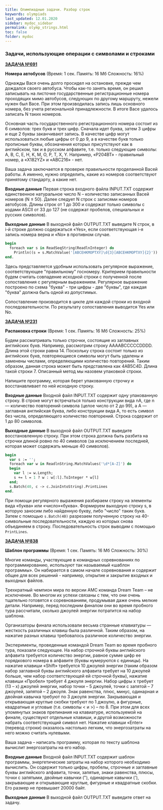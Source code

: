 ```yaml
---
title: Олимпиадные задачи. Разбор строк
keywords: olympiads
last_updated: 12.01.2020
sidebar: mydoc_sidebar
permalink: olymp_strings.html
toc: false
folder: mydoc
---
```


<script src="//i.upmath.me/latex.js"></script> 

### Задачи, использующие операции с символами и строками

[**ЗАДАЧА №691**](https://acmp.ru/index.asp?main=task&id_task=691)   
	
**Номера автобусов** (Время: 1 сек. Память: 16 Мб Сложность: 16%)

Однажды Вася очень долго просидел на остановке, прежде чем дождался своего автобуса. Чтобы как-то занять время, он решил записывать на листочке государственные регистрационные номера проходящих мимо автобусов, следующих по другому маршруту, нежели нужен был Васе. При этом производилась запись лишь основного номера, без учета региональной принадлежности. В итоге Васе удалось записать N таких номеров.

Основная часть государственного регистрационного номера состоит из 6 символов: трех букв и трех цифр. Сначала идет буква, затем 3 цифры и еще 2 буквы заканчивают запись. В качестве цифр могут использоваться любые цифры от 0 до 9, а в качестве букв только прописные буквы, обозначения которых присутствуют как в английском, так и в русском алфавите, т.е. только следующие символы: A, B, C, E, H, K, M, O, P, T, X, Y. Например, «P204BT» - правильный номер, а «X182YZ» и «ABC216» - нет.

Ваша задача заключается в проверке правильности проделанной Васей работы. А именно, нужно определить, какие из номеров соответствуют принятому стандарту, а какие нет.

**Входные данные**
Первая строка входного файла INPUT.TXT содержит единственное натуральное число N – количество записанных Васей номеров (N ≤ 50). Далее следует N строк с записями номеров автобусов. Длины строк от 1 до 300 и содержат только символы с кодами ASCII от 33 до 127 (не содержат пробелов, специальных и русских символов).

**Выходные данные**
В выходной файл OUTPUT.TXT выведите N строк, в i-й строке должно содержаться «Yes», если соответствующая i-я запись номера верна и «No» в противном случае. 

```pascal
begin
  foreach var s in ReadSeqString(ReadlnInteger) do
    Println((s = s.MatchValue('[ABCEHKMOPTXY]\d{3}[ABCEHKMOPTXY]{2}')) ? 'Yes' : 'No')
end.
```

Здесь представляется удобным использовать регулярное выражение, соответствующее "правильному" госномеру. Критерием правильности будем считать совпадение исходной строки с полученной после сопоставления с регулярным выражением. Регулярное выражение построено по схема "буква" - три цифры - две "буквы", где каждая "буква" должна быть одной из допустимых.

Сопоставление производится в цикле для каждой строки из входной последовательности. По результату сопоставления выводится Yes или No.

[**ЗАДАЧА №231**](https://acmp.ru/index.asp?main=task&id_task=231) 		
	
**Распаковка строки** (Время: 1 сек. Память: 16 Мб Сложность: 25%)

Будем рассматривать только строчки, состоящие из заглавных английских букв. Например, рассмотрим строку AAAABCCCCCDDDD. Длина этой строки равна 14. Поскольку строка состоит только из английских букв, повторяющиеся символы могут быть удалены и заменены числами, определяющими количество повторений. Таким образом, данная строка может быть представлена как 4AB5C4D. Длина такой строки 7. Описанный метод мы назовем упаковкой строки.

Напишите программу, которая берет упакованную строчку и восстанавливает по ней исходную строку.

**Входные данные**
Входной файл INPUT.TXT содержит одну упакованную строку. В строке могут встречаться только конструкции вида nA, где n — количество повторений символа (целое число от 2 до 99), а A — заглавная английская буква, либо конструкции вида A, то есть символ без числа, определяющего количество повторений. Строка содержит от 1 до 80 символов.

**Выходные данные**
В выходной файл OUTPUT.TXT выведите восстановленную строку. При этом строка должна быть разбита на строчки длиной ровно по 40 символов (за исключением последней, которая может содержать меньше 40 символов).
```pascal
begin
  var s := '';
  foreach var w in ReadlnString.MatchValues('\d*[A-Z]') do
  begin
    var l := w.Length;
    s += l = 1 ? w : w[:l].ToInteger * w[l]
  end;
  s.Batch(40, c -> c.JoinIntoString).PrintLines
end.
```

При помощи регулярного выражения разбираем строку на элементы вида «буква» или «число»«буква». Формируем выходную строку s, в которую заносим либо найденную букву, либо "число" такик букв. Затем с помощью `s.Batch(40)` разрезаем полученную строку на 40-символьные последовательности, каждую из которых снова объединяем в строку. Последовательность строк выводим с помощью `PrintLines`.

[**ЗАДАЧА №838**](https://acmp.ru/index.asp?main=task&id_task=838) 		
	
**Шаблон программы** (Время: 1 сек. Память: 16 Мб Сложность: 30%)

Многие команды, участвующие в командных соревнованиях по программированию, используют так называемый «шаблон программы». Он набирается в самом начале соревнования и содержит общее для всех решений - например, открытие и закрытие входных и выходных файлов.

Трехкратный чемпион мира по версии AMC команда Dream Team – не исключение. Во многом их успехи связаны с тем, что они очень тщательно готовятся к соревнованиям, продумывая даже очень мелкие детали. Например, перед последним финалом они во время пробного тура рассчитали, сколько джоулей энергии потратится на набор шаблона.

Организаторы финала использовали весьма странные клавиатуры — жесткость различных клавиш была различной. Таким образом, на нажатие разных клавиш требовалось различное количество энергии.

Эксперименты, проведенные командой Dream Team во время пробного тура, показали следующее. На набор строчной буквы английского алфавита требуется количество энергии, равное сумме цифр ее порядкового номера в алфавите (буквы нумеруются с единицы). На нажатие клавиши «Shift» требуется 10 джоулей энергии (таким образом набор заглавной буквы английского алфавита требует на 10 джоулей больше, чем набор соответствующей ей строчной буквы), нажатие клавиши «Пробел» требует 4 джоуля энергии. Набор цифры x требует (13 – x) джоулей энергии, набор точки – 5 джоулей, точки с запятой – 7 джоулей, запятой – 2 джоуля. Знак равенства, плюс, минус, одинарная и двойная кавычка требуют по 3 джоуля энергии. Закрывающая и открывающая круглые скобки требуют по 1 джоулю, а фигурные, квадратные и угловые (т.е. символы < и >) – по 8. При этом для всех упомянутых знаков препинания на клавиатуре, используемой на финале, существуют отдельные клавиши, и другой возможности набрать соответствующий символ нет. Нажатие клавиши «Enter» (перевод строки) оказалось настолько легким, что энергозатраты на него можно считать нулевыми.

Ваша задача – написать программу, которая по тексту шаблона вычислит энергозатраты на его набор.

**Входные данные**
Входной файл INPUT.TXT содержит шаблон программы, энергетические затраты на набор которого необходимо вычислить. Он содержит только цифры, пробелы, строчные и заглавные буквы английского алфавита, точки, запятые, знаки равенства, плюсы, точки с запятыми, двойные кавычки ("), одинарные кавычки ('), закрывающие и открывающие круглые, фигурные и квадратные скобки. Его размер не превышает 20000 байт.

**Выходные данные**
В выходной файл OUTPUT.TXT выведите ответ на задачу. 

```pascal

```
